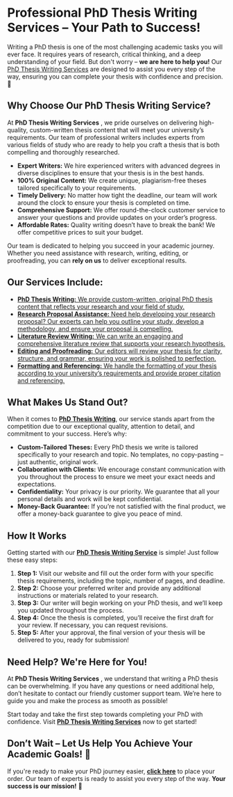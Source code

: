 # Professional PhD Thesis Writing Services – Your Path to Success!

Writing a PhD thesis is one of the most challenging academic tasks you will ever face. It requires years of research, critical thinking, and a deep understanding of your field. But don't worry – **we are here to help you!** Our [PhD Thesis Writing Services](https://tinyurl.com/topessay?keyword=phd+thesis+writing) are designed to assist you every step of the way, ensuring you can complete your thesis with confidence and precision. 🌟

## Why Choose Our PhD Thesis Writing Service?

At **PhD Thesis Writing Services** , we pride ourselves on delivering high-quality, custom-written thesis content that will meet your university’s requirements. Our team of professional writers includes experts from various fields of study who are ready to help you craft a thesis that is both compelling and thoroughly researched.

- **Expert Writers:** We hire experienced writers with advanced degrees in diverse disciplines to ensure that your thesis is in the best hands.
- **100% Original Content:** We create unique, plagiarism-free theses tailored specifically to your requirements.
- **Timely Delivery:** No matter how tight the deadline, our team will work around the clock to ensure your thesis is completed on time.
- **Comprehensive Support:** We offer round-the-clock customer service to answer your questions and provide updates on your order’s progress.
- **Affordable Rates:** Quality writing doesn’t have to break the bank! We offer competitive prices to suit your budget.

Our team is dedicated to helping you succeed in your academic journey. Whether you need assistance with research, writing, editing, or proofreading, you can **rely on us** to deliver exceptional results.

## Our Services Include:

- [**PhD Thesis Writing:** We provide custom-written, original PhD thesis content that reflects your research and your field of study.](https://tinyurl.com/topessay?keyword=phd+thesis+writing)
- [**Research Proposal Assistance:** Need help developing your research proposal? Our experts can help you outline your study, develop a methodology, and ensure your proposal is compelling.](https://tinyurl.com/topessay?keyword=phd+thesis+writing)
- [**Literature Review Writing:** We can write an engaging and comprehensive literature review that supports your research hypothesis.](https://tinyurl.com/topessay?keyword=phd+thesis+writing)
- [**Editing and Proofreading:** Our editors will review your thesis for clarity, structure, and grammar, ensuring your work is polished to perfection.](https://tinyurl.com/topessay?keyword=phd+thesis+writing)
- [**Formatting and Referencing:** We handle the formatting of your thesis according to your university’s requirements and provide proper citation and referencing.](https://tinyurl.com/topessay?keyword=phd+thesis+writing)

## What Makes Us Stand Out?

When it comes to [**PhD Thesis Writing**](https://tinyurl.com/topessay?keyword=phd+thesis+writing), our service stands apart from the competition due to our exceptional quality, attention to detail, and commitment to your success. Here’s why:

- **Custom-Tailored Theses:** Every PhD thesis we write is tailored specifically to your research and topic. No templates, no copy-pasting – just authentic, original work.
- **Collaboration with Clients:** We encourage constant communication with you throughout the process to ensure we meet your exact needs and expectations.
- **Confidentiality:** Your privacy is our priority. We guarantee that all your personal details and work will be kept confidential.
- **Money-Back Guarantee:** If you’re not satisfied with the final product, we offer a money-back guarantee to give you peace of mind.

## How It Works

Getting started with our [**PhD Thesis Writing Service**](https://tinyurl.com/topessay?keyword=phd+thesis+writing) is simple! Just follow these easy steps:

1. **Step 1:** Visit our website and fill out the order form with your specific thesis requirements, including the topic, number of pages, and deadline.
2. **Step 2:** Choose your preferred writer and provide any additional instructions or materials related to your research.
3. **Step 3:** Our writer will begin working on your PhD thesis, and we’ll keep you updated throughout the process.
4. **Step 4:** Once the thesis is completed, you’ll receive the first draft for your review. If necessary, you can request revisions.
5. **Step 5:** After your approval, the final version of your thesis will be delivered to you, ready for submission!

## Need Help? We're Here for You!

At **PhD Thesis Writing Services** , we understand that writing a PhD thesis can be overwhelming. If you have any questions or need additional help, don’t hesitate to contact our friendly customer support team. We’re here to guide you and make the process as smooth as possible!

Start today and take the first step towards completing your PhD with confidence. Visit [**PhD Thesis Writing Services**](https://tinyurl.com/topessay?keyword=phd+thesis+writing) now to get started!

## Don’t Wait – Let Us Help You Achieve Your Academic Goals! 🚀

If you're ready to make your PhD journey easier, [**click here**](https://tinyurl.com/topessay?keyword=phd+thesis+writing) to place your order. Our team of experts is ready to assist you every step of the way. **Your success is our mission!** 🌟

